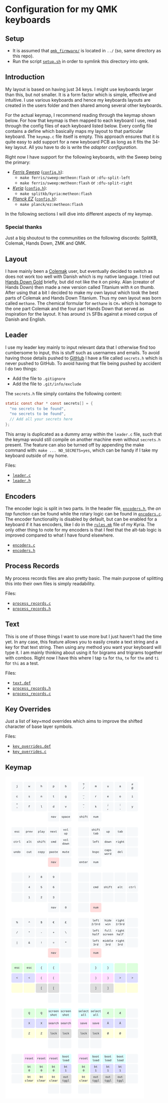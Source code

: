 # Configuration for my QMK keyboards

## Setup

* It is assumed that [`qmk_firmware/`](https://github.com/qmk/qmk_firmware) is located in `../` (so, same directory as this repo).
* Run the script [`setup.sh`](setup.sh) in order to symlink this directory into qmk.

## Introduction

My layout is based on having just 34 keys. I might use keyboards larger than this, but not smaller. It is a form factor which is simple, effective and intuitive. I use various keyboards and hence my keyboards layouts are created in the users folder and then shared among several other keyboards.

For the actual keymap, I recommend reading through the keymap shown below. For how that keymap is then mapped to each keyboard I use, read through the config files of each keyboard listed below. Every config file contains a define which basically maps my layout to that particular keyboard. The `keymap.c` file itself is empty.
This approach ensures that it is quite easy to add support for a new keyboard PCB as long as it fits the 34-key layout. All you have to do is write the *adapter configuration*.

Right now I have support for the following keyboards, with the Sweep being the primary:

* [*Ferris Sweep*](https://github.com/davidphilipbarr/Sweep) ([`config.h`](keyboards/ferris/keymaps/metheon/config.h)):
  * `make ferris/sweep:metheon:flash` or `:dfu-split-left`
  * `make ferris/sweep:metheon:flash` or `:dfu-split-right`
* [*Kyria*](https://splitkb.com) ([`config.h`](keyboards/splitkb/kyria/keymaps/metheon/config.h)):
  * `make splitkb/kyria:metheon:flash`
* [*Planck EZ*](https://ergodox-ez.com/pages/planck) ([`config.h`](keyboards/planck/keymaps/metheon/config.h)):
  * `make planck/ez:metheon:flash`

In the following sections I will dive into different aspects of my keymap.

### Special thanks

Just a big shoutout to the communities on the following discords: SplitKB, Colemak, Hands Down, ZMK and QMK.

## Layout

I have mainly been a [Colemak](https://colemak.com/) user, but eventually decided to switch as does not work too well with Danish which is my native language. I tried out [Hands Down Gold](https://sites.google.com/alanreiser.com/handsdown/home) briefly, but did not like the `R` on pinky. Alan (creator of Hands Down) then made a new version called Titanium with `R` on thumb. After using that a bit I decided to make my own layout which took the best parts of Colemak and Hands Down Titanium. Thus my own layout was born called `methane`. The chemical formular for `methane` is `CH₄` which is homage to the one part Colemak and the four part Hands Down that served as inspiration for the layout. It has around `1%` SFBs against a mixed corpus of Danish and English.

## Leader

I use my leader key mainly to input relevant data that I otherwise find too cumbersome to input, this is stuff such as usernames and emails. To avoid having those details pushed to [GitHub](https://github.com/) I have a file called `secrets.h` which is never pushed to GitHub. To avoid having that file being pushed by accident I do two things:

* Add the file to `.gitignore`
* Add the file to `.git/info/exclude`

The `secrets.h` file simply contains the following content:

```c
static const char * const secrets[] = {
  "no secrets to be found",
  "no secrets to be found",
  // Add all your secrets here
};
```

This array is duplicated as a dummy array within the `leader.c` file, such that the keymap would still compile on another machine even without `secrets.h` present. The feature can also be turned off by appending the make command with: `make ... NO_SECRETS=yes`, which can be handy if I take my keyboard outside of my home.

Files:

* [`leader.c`](users/metheon/leader.c)
* [`leader.h`](users/metheon/leader.h)

## Encoders

The encoder logic is split in two parts. In the header file, [`encoders.h`](users/metheon/encoders.h), the _on tap_ function can be found while the rotary logic can be found in [`encoders.c`](users/metheon/encoders.c). The encoder functionality is disabled by default, but can be enabled for a keyboard if it has encoders, like I do in the [`rules.mk`](keyboards/splitkb/kyria/keymaps/metheon/rules.mk) file of my Kyria. The only other thing to note for my encoders is that I feel that the alt-tab logic is improved compared to what I have found elsewhere.

* [`encoders.c`](users/metheon/encoders.c)
* [`encoders.h`](users/metheon/encoders.h)

## Process Records

My process records files are also pretty basic. The main purpose of splitting this into their own files is simply readability.

Files:

* [`process_records.c`](users/metheon/process_records.c)
* [`process_records.h`](users/metheon/process_records.h)

## Text

This is one of those things I want to use more but I just haven't had the time yet. In any case, this feature allows you to easily create a text string and a key for that text string. Then using any method you want your keyboard will type it. I am mainly thinking about using it for bigrams and trigrams together with combos. Right now I have this where I tap `ta` for `tha`, `te` for `the` and `ti` for `thi` as a test.

Files:

* [`text.def`](users/metheon/text.def)
* [`process_records.h`](users/metheon/process_records.h)
* [`process_records.c`](users/metheon/process_records.c)

## Key Overrides

Just a list of key+mod overrides which aims to improve the shifted character of base layer symbols.

Files:

* [`key_overrides.def`](users/metheon/key_overrides.def)
* [`key_overrides.c`](users/metheon/key_overrides.c)

## Keymap

![](images/keymap.svg)